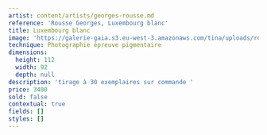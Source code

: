 ```yaml
---
artist: content/artists/georges-rousse.md
reference: 'Rousse Georges, Luxembourg blanc'
title: Luxembourg blanc
image: 'https://galerie-gaia.s3.eu-west-3.amazonaws.com/tina/uploads/rousse-georges/luxembourg.jpg'
technique: Photographie épreuve pigmentaire
dimensions:
  height: 112
  width: 92
  depth: null
description: 'tirage à 30 exemplaires sur commande '
price: 3400
sold: false
contextual: true
fields: []
styles: []
---
```


